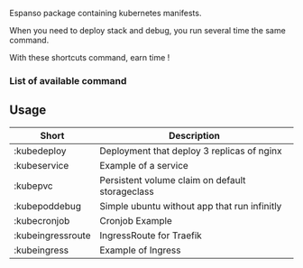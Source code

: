 Espanso package containing kubernetes manifests.

When you need to deploy stack and debug, you run several time the same command.

With these shortcuts command, earn time !

### List of available command

## Usage

| Short             | Description                                              |
| ----------------- | -------------------------------------------------------- |
| :kubedeploy       | Deployment that deploy 3 replicas of nginx               |
| :kubeservice      | Example of a service                                     |
| :kubepvc          | Persistent volume claim on default storageclass          |
| :kubepoddebug     | Simple ubuntu without app that run infinitly             |
| :kubecronjob      | Cronjob Example                                          |
| :kubeingressroute | IngressRoute for Traefik                                 |
| :kubeingress      | Example of Ingress                                       |
